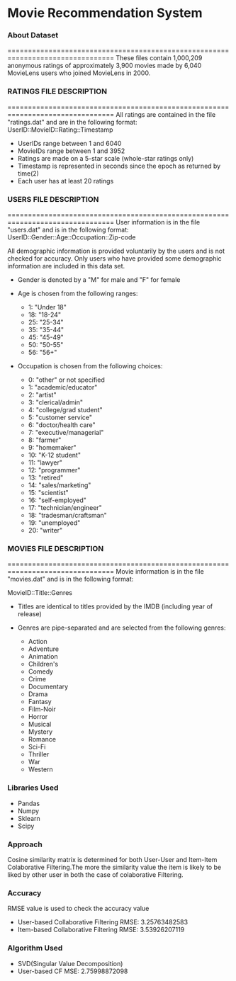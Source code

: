 # Movie Recommendation System
### About Dataset
================================================================================
These files contain 1,000,209 anonymous ratings of approximately 3,900 movies 
made by 6,040 MovieLens users who joined MovieLens in 2000.
### RATINGS FILE DESCRIPTION
================================================================================
All ratings are contained in the file "ratings.dat" and are in the
following format:
UserID::MovieID::Rating::Timestamp

- UserIDs range between 1 and 6040 
- MovieIDs range between 1 and 3952
- Ratings are made on a 5-star scale (whole-star ratings only)
- Timestamp is represented in seconds since the epoch as returned by time(2)
- Each user has at least 20 ratings
### USERS FILE DESCRIPTION
================================================================================
User information is in the file "users.dat" and is in the following
format:
UserID::Gender::Age::Occupation::Zip-code

All demographic information is provided voluntarily by the users and is
not checked for accuracy.  Only users who have provided some demographic
information are included in this data set.

- Gender is denoted by a "M" for male and "F" for female
- Age is chosen from the following ranges:

	*  1:  "Under 18"
	* 18:  "18-24"
	* 25:  "25-34"
	* 35:  "35-44"
	* 45:  "45-49"
	* 50:  "50-55"
	* 56:  "56+"
- Occupation is chosen from the following choices:

	*  0:  "other" or not specified
	*  1:  "academic/educator"
	*  2:  "artist"
	*  3:  "clerical/admin"
	*  4:  "college/grad student"
	*  5:  "customer service"
	*  6:  "doctor/health care"
	*  7:  "executive/managerial"
	*  8:  "farmer"
	*  9:  "homemaker"
	* 10:  "K-12 student"
	* 11:  "lawyer"
	* 12:  "programmer"
	* 13:  "retired"
	* 14:  "sales/marketing"
	* 15:  "scientist"
	* 16:  "self-employed"
	* 17:  "technician/engineer"
	* 18:  "tradesman/craftsman"
	* 19:  "unemployed"
	* 20:  "writer"
### MOVIES FILE DESCRIPTION
================================================================================
Movie information is in the file "movies.dat" and is in the following
format:

MovieID::Title::Genres

- Titles are identical to titles provided by the IMDB (including
year of release)
- Genres are pipe-separated and are selected from the following genres:

	* Action
	* Adventure
	* Animation
	* Children's
	* Comedy
	* Crime
	* Documentary
	* Drama
	* Fantasy
	* Film-Noir
	* Horror
	* Musical
	* Mystery
	* Romance
	* Sci-Fi
	* Thriller
	* War
	* Western
### Libraries Used
* Pandas
* Numpy
* Sklearn
* Scipy
### Approach
Cosine similarity matrix is determined for both User-User and Item-Item Colaborative Filtering.The more the similarity value the item is likely to be liked by other user in both the case of colaborative Filtering.
### Accuracy
RMSE value is used to check the accuracy value
* User-based Collaborative Filtering  RMSE: 3.25763482583
* Item-based Collaborative Filtering  RMSE: 3.53926207119
### Algorithm Used
* SVD(Singular Value Decomposition)
* User-based CF MSE: 2.75998872098
